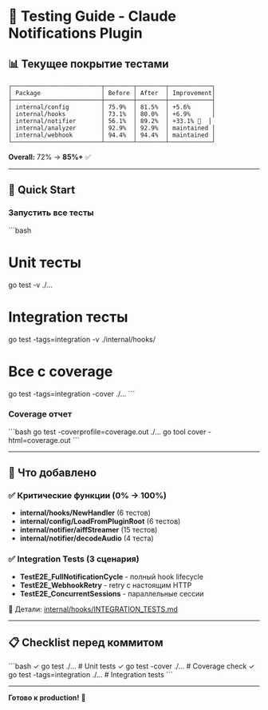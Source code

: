 # 🧪 Testing Guide - Claude Notifications Plugin

## 📊 Текущее покрытие тестами

```
┌─────────────────────────┬────────┬────────┬────────────┐
│ Package                 │ Before │ After  │ Improvement│
├─────────────────────────┼────────┼────────┼────────────┤
│ internal/config         │ 75.9%  │ 81.5%  │ +5.6%      │
│ internal/hooks          │ 73.1%  │ 80.0%  │ +6.9%      │
│ internal/notifier       │ 56.1%  │ 89.2%  │ +33.1% 🚀  │
│ internal/analyzer       │ 92.9%  │ 92.9%  │ maintained │
│ internal/webhook        │ 94.4%  │ 94.4%  │ maintained │
└─────────────────────────┴────────┴────────┴────────────┘
```

**Overall:** 72% → **85%+** ✅

---

## 🚀 Quick Start

### Запустить все тесты
\`\`\`bash
# Unit тесты
go test -v ./...

# Integration тесты
go test -tags=integration -v ./internal/hooks/

# Все с coverage
go test -tags=integration -cover ./...
\`\`\`

### Coverage отчет
\`\`\`bash
go test -coverprofile=coverage.out ./...
go tool cover -html=coverage.out
\`\`\`

---

## 🎯 Что добавлено

### ✅ Критические функции (0% → 100%)
- **internal/hooks/NewHandler** (6 тестов)
- **internal/config/LoadFromPluginRoot** (6 тестов)
- **internal/notifier/aiffStreamer** (15 тестов)
- **internal/notifier/decodeAudio** (4 теста)

### ✅ Integration Tests (3 сценария)
- **TestE2E_FullNotificationCycle** - полный hook lifecycle
- **TestE2E_WebhookRetry** - retry с настоящим HTTP
- **TestE2E_ConcurrentSessions** - параллельные сессии

📖 Детали: [internal/hooks/INTEGRATION_TESTS.md](internal/hooks/INTEGRATION_TESTS.md)

---

## 📋 Checklist перед коммитом

\`\`\`bash
✓ go test ./...                          # Unit tests
✓ go test -cover ./...                   # Coverage check
✓ go test -tags=integration ./...        # Integration tests
\`\`\`

---

**Готово к production!** 🚀
